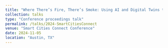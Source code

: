 ```yaml
---
title: "Where There’s Fire, There’s Smoke: Using AI and Digital Twins to Prepare for Climate Change."
collection: talks
type: "Conference proceedings talk"
permalink: /talks/2024-SmartCitiesConnect
venue: "Smart Cities Connect Conference"
date: 2024-11-05
location: "Austin, TX"
---
```


